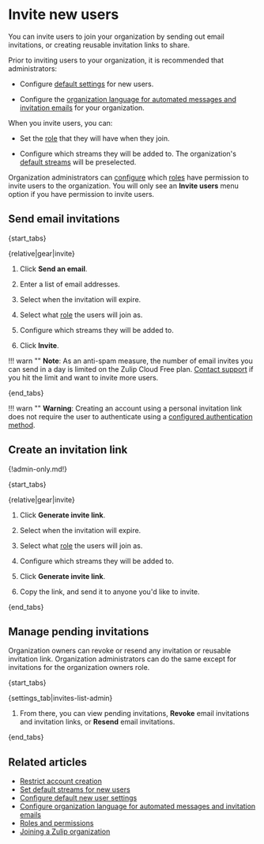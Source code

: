 # Invite new users

You can invite users to join your organization by sending out email invitations,
or creating reusable invitation links to share.

Prior to inviting users to your organization, it is recommended that administrators:

* Configure [default settings](/help/configure-default-new-user-settings) for
  new users.

* Configure the [organization language for automated messages and invitation
  emails][org-lang] for your organization.

When you invite users, you can:

* Set the [role](/help/roles-and-permissions) that they will have when
  they join.

* Configure which streams they will be added to. The organization's
  [default streams](/help/set-default-streams-for-new-users) will be preselected.

Organization administrators can
[configure](/help/restrict-account-creation#change-who-can-send-invitations)
which [roles](/help/roles-and-permissions) have permission to invite users to
the organization. You will only see an **Invite users** menu option if you have
permission to invite users.

## Send email invitations

{start_tabs}

{relative|gear|invite}

1. Click **Send an email**.

1. Enter a list of email addresses.

1. Select when the invitation will expire.

1. Select what [role](/help/roles-and-permissions) the users will join as.

1. Configure which streams they will be added to.

1. Click **Invite**.

!!! warn ""
    **Note**: As an anti-spam measure, the number of email invites you can send in a day is
    limited on the Zulip Cloud Free plan. [Contact support](/help/contact-support)
    if you hit the limit and want to invite more users.

{end_tabs}

!!! warn ""
    **Warning**: Creating an account using a personal invitation link does
    not require the user to authenticate using a [configured
    authentication method](/help/configure-authentication-methods).

## Create an invitation link

{!admin-only.md!}

{start_tabs}

{relative|gear|invite}

1. Click **Generate invite link**.

1. Select when the invitation will expire.

1. Select what [role](/help/roles-and-permissions) the users will join as.

1. Configure which streams they will be added to.

1. Click **Generate invite link**.

1. Copy the link, and send it to anyone you'd like to invite.

{end_tabs}

## Manage pending invitations

Organization owners can revoke or resend any invitation or reusable
invitation link. Organization administrators can do the same except
for invitations for the organization owners role.

{start_tabs}

{settings_tab|invites-list-admin}

1. From there, you can view pending invitations, **Revoke** email
   invitations and invitation links, or **Resend** email invitations.

{end_tabs}

## Related articles

* [Restrict account creation](/help/restrict-account-creation)
* [Set default streams for new users](/help/set-default-streams-for-new-users)
* [Configure default new user settings](/help/configure-default-new-user-settings)
* [Configure organization language for automated messages and invitation emails][org-lang]
* [Roles and permissions](/help/roles-and-permissions)
* [Joining a Zulip organization](/help/join-a-zulip-organization)

[org-lang]: /help/configure-organization-language
